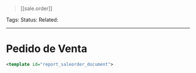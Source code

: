 > [[sale.order]]

Tags: 
Status: 
Related: 

___

# Pedido de Venta

```xml
<template id="report_saleorder_document">
```
